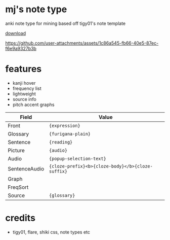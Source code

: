 # mj's note type
anki note type for mining based off tigy01's note template


[download](https://github.com/watchtheflowers/mj-s-note-type/blob/main/mj%20auto%20mining.apkg)




https://github.com/user-attachments/assets/1c86a545-fb66-40e5-87ec-f6e9a9327b3b


# features
- kanji hover
- frequency list
- lightweight
- source info
- pitch accent graphs




| Field              | Value                                             |
| ------------------ | ------------------------------------------------- |
| Front              | `{expression}`                                    |
| Glossary           | `{furigana-plain}`                                |
| Sentence           | `{reading}`                                       |
| Picture            | `{audio}`                                         |
| Audio              | `{popup-selection-text}`                          |
| SentenceAudio      | `{cloze-prefix}<b>{cloze-body}</b>{cloze-suffix}` |
| Graph              |                                                   |
| FreqSort           |                                                   |
| Source             | `{glossary}`                                      |

# credits
- tigy01, flare, shiki css, note types etc
